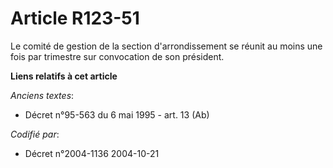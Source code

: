 # Article R123-51

Le comité de gestion de la section d'arrondissement se réunit au moins une fois par trimestre sur convocation de son
président.

**Liens relatifs à cet article**

_Anciens textes_:

  - Décret n°95-563 du 6 mai 1995 - art. 13 (Ab)

_Codifié par_:

  - Décret n°2004-1136 2004-10-21
